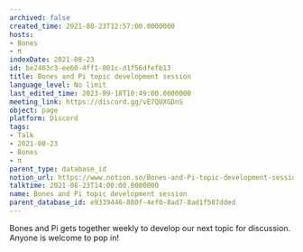 ```yaml
---
archived: false
created_time: 2021-08-23T12:57:00.0000000
hosts:
- Bones
- π
indexDate: 2021-08-23
id: be2403c3-ee60-4ff1-801c-d1f56dfefb13
title: Bones and Pi topic development session
language_level: No limit
last_edited_time: 2023-09-18T10:49:00.0000000
meeting_link: https://discord.gg/vE7QUXGDnS
object: page
platform: Discord
tags:
- Talk
- 2021-08-23
- Bones
- π
parent_type: database_id
notion_url: https://www.notion.so/Bones-and-Pi-topic-development-session-be2403c3ee604ff1801cd1f56dfefb13
talktime: 2021-08-23T14:00:00.0000000
name: Bones and Pi topic development session
parent_database_id: e9339446-880f-4ef0-8ad7-8ad1f507dded
---
```


Bones and Pi gets together weekly to develop our next topic for discussion.
Anyone is welcome to pop in!










